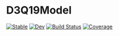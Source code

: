 # D3Q19Model

[![Stable](https://img.shields.io/badge/docs-stable-blue.svg)](https://shiyibai5315.github.io/D3Q19Model.jl/stable/)
[![Dev](https://img.shields.io/badge/docs-dev-blue.svg)](https://shiyibai5315.github.io/D3Q19Model.jl/dev/)
[![Build Status](https://github.com/shiyibai5315/D3Q19Model.jl/actions/workflows/CI.yml/badge.svg?branch=main)](https://github.com/shiyibai5315/D3Q19Model.jl/actions/workflows/CI.yml?query=branch%3Amain)
[![Coverage](https://codecov.io/gh/shiyibai5315/D3Q19Model.jl/branch/main/graph/badge.svg)](https://codecov.io/gh/shiyibai5315/D3Q19Model.jl)
